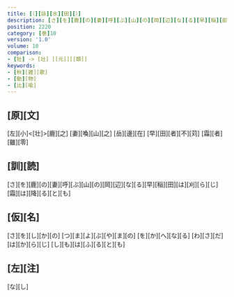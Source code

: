 ```yaml
---
title: [（][詠][水][田][）]
description: [さ][を][鹿][の][妻][呼][ぶ][山][の][岡][辺][な][る][早][稲][田][は][刈][ら][じ][霜][は][降][る][と][も]
position: 2220
category: [巻]10
version: '1.0'
volume: 10
comparison:
- [牡] -> [壮] [[元]][[類]]
keywords:
- [秋][雑][歌]
- [動][物]
- [比][喩]
---
```


## [原][文]

[左][小]<[壮]>[鹿][之] [妻][喚][山][之] [岳][邊][在] [早][田][者][不][苅] [霜][者][雖][零]

## [訓][読]

[さ][を][鹿][の][妻][呼][ぶ][山][の][岡][辺][な][る][早][稲][田][は][刈][ら][じ][霜][は][降][る][と][も]

## [仮][名]

[さ][を][し][か][の] [つ][ま][よ][ぶ][や][ま][の] [を][か][へ][な][る] [わ][さ][だ][は][か][ら][じ] [し][も][は][ふ][る][と][も]

## [左][注]

[な][し]
